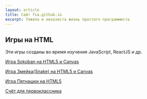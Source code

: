 ```yaml
---
layout: article
title: Сайт fsa.github.io
excerpt: Тяжела и неказиста жизнь простого программиста
---
```


## Игры на HTML

Эти игры созданы во время изучения JavaScript, ReactJS и др.

[Игра Sokoban на HTML5 и Canvas](/html5-sokoban/)

[Игра Змейка(Snake) на HTML5 и Canvas](/html5-snake/)

[Игра Пятнашки на HTML5](/html5-fifteen/)

[Счёт для первоклассника](/math-1class-20/)
